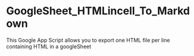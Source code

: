 # GoogleSheet_HTMLincell_To_Markdown
This Google App Script allows you to export one HTML file per line containing HTML in a googleSheet
